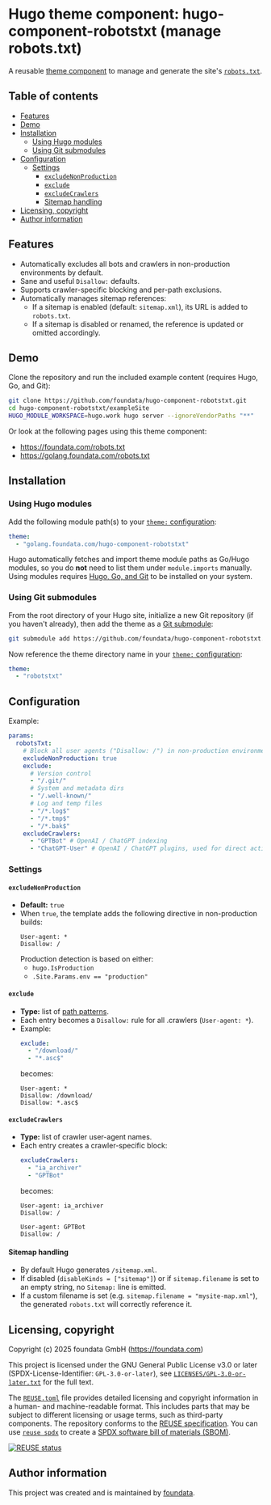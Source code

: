 # Hugo theme component: hugo-component-robotstxt (manage robots.txt)

A reusable [theme component](https://gohugo.io/hugo-modules/theme-components/) to manage and generate the site's [`robots.txt`](https://developers.google.com/search/docs/crawling-indexing/robots/intro).


## Table of contents

- [Features](#features)
- [Demo](#demo)
- [Installation](#installation)
  - [Using Hugo modules](#installation-hugo-modules)
  - [Using Git submodules](#installation-git-submodules)
- [Configuration](#configuration)
  - [Settings](#settings)
    - [`excludeNonProduction`](#setting-excludeNonProduction)
    - [`exclude`](#setting-exclude)
    - [`excludeCrawlers`](#setting-excludeCrawlers)
    - [Sitemap handling](#setting-sitemapHandling)
- [Licensing, copyright](#licensing-copyright)
- [Author information](#author-information)


## Features

* Automatically excludes all bots and crawlers in non-production environments by default.
* Sane and useful `Disallow:` defaults.
* Supports crawler-specific blocking and per-path exclusions.
* Automatically manages sitemap references:
  * If a sitemap is enabled (default: `sitemap.xml`), its URL is added to `robots.txt`.
  * If a sitemap is disabled or renamed, the reference is updated or omitted accordingly.


## Demo

Clone the repository and run the included example content (requires Hugo, Go, and Git):

```bash
git clone https://github.com/foundata/hugo-component-robotstxt.git
cd hugo-component-robotstxt/exampleSite
HUGO_MODULE_WORKSPACE=hugo.work hugo server --ignoreVendorPaths "**"
```

Or look at the following pages using this theme component:

* https://foundata.com/robots.txt
* https://golang.foundata.com/robots.txt


## Installation<a id="installation"></a>

### Using Hugo modules<a id="installation-hugo-modules"></a>

Add the following module path(s) to your [`theme:` configuration](https://gohugo.io/hugo-modules/theme-components/):

```yaml
theme:
  - "golang.foundata.com/hugo-component-robotstxt"
```

Hugo automatically fetches and import theme module paths as Go/Hugo modules, so you do **not** need to list them under `module.imports` manually. Using modules requires [Hugo, Go, and Git](https://gohugo.io/hugo-modules/use-modules/#prerequisite) to be installed on your system.


### Using Git submodules<a id="installation-git-submodules"></a>

From the root directory of your Hugo site, initialize a new Git repository (if you haven't already), then add the theme as a [Git submodule](https://git-scm.com/book/en/v2/Git-Tools-Submodules):

```bash
git submodule add https://github.com/foundata/hugo-component-robotstxt.git themes/robotstxt
```

Now reference the theme directory name in your [`theme:` configuration](https://gohugo.io/hugo-modules/theme-components/):

```yaml
theme:
  - "robotstxt"
```

## Configuration<a id="configuration"></a>

Example:

```yaml
params:
  robotsTxt:
    # Block all user agents ("Disallow: /") in non-production environments.
    excludeNonProduction: true
    exclude:
      # Version control
      - "/.git/"
      # System and metadata dirs
      - "/.well-known/"
      # Log and temp files
      - "/*.log$"
      - "/*.tmp$"
      - "/*.bak$"
    excludeCrawlers:
      - "GPTBot" # OpenAI / ChatGPT indexing
      - "ChatGPT-User" # OpenAI / ChatGPT plugins, used for direct actions in the name of a ChatGPT user

```


### Settings<a id="settings"></a>

#### `excludeNonProduction`<a id="setting-excludeNonProduction"></a>

* **Default:** `true`
* When `true`, the template adds the following directive in non-production builds:
  ```
  User-agent: *
  Disallow: /
  ```
  Production detection is based on either:
  * `hugo.IsProduction`
  * `.Site.Params.env == "production"`


#### `exclude`<a id="setting-exclude"></a>

* **Type:** list of [path patterns](https://developers.google.com/search/docs/crawling-indexing/robots/robots_txt#url-matching-based-on-path-values).
* Each entry becomes a `Disallow:` rule for all .crawlers (`User-agent: *`).
* Example:
  ```yaml
  exclude:
    - "/download/"
    - "*.asc$"
  ```
  becomes:
  ```
  User-agent: *
  Disallow: /download/
  Disallow: *.asc$
  ```


#### `excludeCrawlers`<a id="setting-excludeCrawlers"></a>

* **Type:** list of crawler user-agent names.
* Each entry creates a crawler-specific block:
  ```yaml
  excludeCrawlers:
    - "ia_archiver"
    - "GPTBot"
  ```
  becomes:
  ```
  User-agent: ia_archiver
  Disallow: /

  User-agent: GPTBot
  Disallow: /
  ```

#### Sitemap handling<a id="setting-sitemapHandling"></a>

* By default Hugo generates `/sitemap.xml`.
* If disabled (`disableKinds = ["sitemap"]`) or if `sitemap.filename` is set to an empty string, no `Sitemap:` line is emitted.
* If a custom filename is set (e.g. `sitemap.filename = "mysite-map.xml"`), the generated `robots.txt` will correctly reference it.


## Licensing, copyright<a id="licensing-copyright"></a>

<!--REUSE-IgnoreStart-->
Copyright (c) 2025 foundata GmbH (https://foundata.com)

This project is licensed under the GNU General Public License v3.0 or later (SPDX-License-Identifier: `GPL-3.0-or-later`), see [`LICENSES/GPL-3.0-or-later.txt`](LICENSES/GPL-3.0-or-later.txt) for the full text.

The [`REUSE.toml`](REUSE.toml) file provides detailed licensing and copyright information in a human- and machine-readable format. This includes parts that may be subject to different licensing or usage terms, such as third-party components. The repository conforms to the [REUSE specification](https://reuse.software/spec/). You can use [`reuse spdx`](https://reuse.readthedocs.io/en/latest/readme.html#cli) to create a [SPDX software bill of materials (SBOM)](https://en.wikipedia.org/wiki/Software_Package_Data_Exchange).
<!--REUSE-IgnoreEnd-->

[![REUSE status](https://api.reuse.software/badge/github.com/foundata/hugo-component-robotstxt)](https://api.reuse.software/info/github.com/foundata/hugo-component-robotstxt)


## Author information<a id="author-information"></a>

This project was created and is maintained by [foundata](https://foundata.com/).
